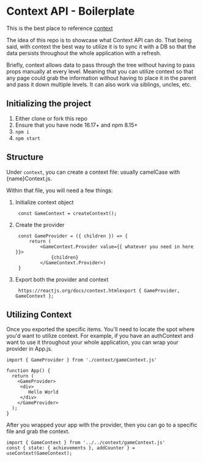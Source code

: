 # Context API - Boilerplate

This is the best place to reference [context](https://reactjs.org/docs/context.html)

The idea of this repo is to showcase what Context API can do.  That being said, with context the best way to utilize it is to sync it with a DB so that the data persists throughout the whole application with a refresh.

Briefly, context allows data to pass through the tree without having to pass props manually at every level.  Meaning that you can utilize context so that any page could grab the information without having to place it in the parent and pass it down multiple levels.  It can also work via siblings, uncles, etc.

## Initializing the project

1. Either clone or fork this repo
2. Ensure that you have node 16.17+ and npm 8.15+
3. ```npm i```
4. ```npm start```
   
## Structure

Under ```context```, you can create a context file: usually camelCase with {name}Context.js.  

Within that file, you will need a few things:

1. Initialize context object 
   ```
    const GameContext = createContext();
   ```
2. Create the provider 
   ```
    const GameProvider = ({ children }) => { 
        return ( 
            <GameContext.Provider value={{ whatever you need in here }}>
                {children}
            </GameContext.Provider>)
    }
   ```
3. Export both the provider and context
   ```
    https://reactjs.org/docs/context.htmlexport { GameProvider, GameContext };
   ```

## Utilizing Context

Once you exported the specific items.  You'll need to locate the spot where you'd want to utilize context.  For example, if you have an authContext and want to use it throughout your whole application, you can wrap your provider in App.js.

```
import { GameProvider } from './context/gameContext.js'

function App() {
  return (
    <GameProvider>
     <div>
        Hello World
     </div>
    </GameProvider>
  );
}
```

After you wrapped your app with the provider, then you can go to a specific file and grab the context.

```
import { GameContext } from '../../context/gameContext.js'
const { state: { achievements }, addCounter } = useContext(GameContext);
```

